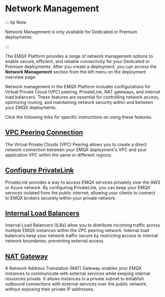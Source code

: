 # Network Management

::: tip Note

Network Management is only available for Dedicated or Premium deployments.

:::

The EMQX Platform provides a range of network management options to enable secure, efficient, and reliable connectivity for your Dedicated or Premium deployments. After you create a deployment, you can access the **Network Management** section from the left menu on the deployment overview page.

Network management in the EMQX Platform includes configurations for Virtual Private Cloud (VPC) peering, PrivateLink, NAT gateways, and internal load balancers. These features are essential for controlling network access, optimizing routing, and maintaining network security within and between your EMQX deployments.

Click the following links for specific instructions on using these features.

## [VPC Peering Connection](./vpc_peering.md)

The Virtual Private Clouds (VPC) Peering allows you to create a direct network connection between your EMQX deployment's VPC and your application VPC within the same or different regions. 

## [Configure PrivateLink](./privatelink.md)

PrivateLink provides a way to access EMQX services privately over the AWS or Azure network. By configuring PrivateLink, you can keep your EMQX services isolated from the public internet, allowing your clients to connect to EMQX brokers securely within your private network. 

## [Internal Load Balancers](../vas/intranet-lb.md)

Internal Load Balancers (ILBs) allow you to distribute incoming traffic across multiple EMQX instances within the VPC peering network. Internal load balancers keep your network traffic secure by restricting access to internal network boundaries, preventing external access.

## [NAT Gateway](../vas/nat-gateway.md)

A Network Address Translation (NAT) Gateway enables your EMQX instances to communicate with external services while keeping internal resources private. It allows instances in a private subnet to establish outbound connections with external services over the public network, without exposing their private IP addresses. 
